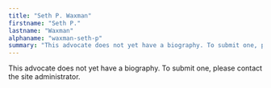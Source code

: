 ```yaml
---
title: "Seth P. Waxman"
firstname: "Seth P."
lastname: "Waxman"
alphaname: "waxman-seth-p"
summary: "This advocate does not yet have a biography. To submit one, please contact the site administrator."
---
```

This advocate does not yet have a biography. To submit one, please contact the site administrator.

